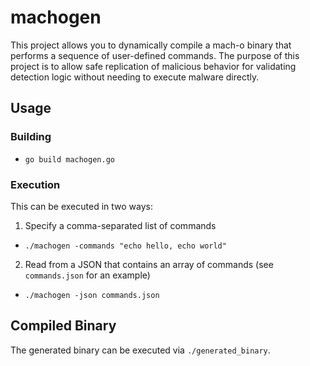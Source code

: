 # machogen

This project allows you to dynamically compile a mach-o binary that performs a sequence of user-defined commands.
The purpose of this project is to allow safe replication of malicious behavior for validating detection logic without
needing to execute malware directly.

## Usage

### Building

- `go build machogen.go`

### Execution

This can be executed in two ways:

1. Specify a comma-separated list of commands
- `./machogen -commands "echo hello, echo world"`

2. Read from a JSON that contains an array of commands (see `commands.json` for an example)
- `./machogen -json commands.json`


## Compiled Binary

The generated binary can be executed via `./generated_binary`.
